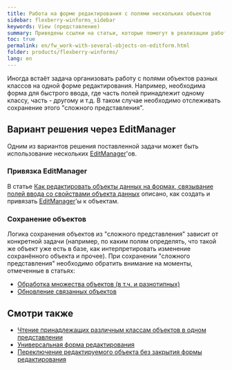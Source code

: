 ```yaml
---
title: Работа на форме редактирования с полями нескольких объектов 
sidebar: flexberry-winforms_sidebar
keywords: View (представление)
summary: Приведены ссылки на статьи, которые помогут в реализации работы с полями объектов разных классов на одной форме редактирования за счёт исользования нескольких EditManager
toc: true
permalink: en/fw_work-with-several-objects-on-editform.html
folder: products/flexberry-winforms/
lang: en
---
```

Иногда встаёт задача организовать работу с полями объектов разных классов на одной форме редактирования. Например, необходима форма для быстрого ввода, где часть полей принадлежит одному классу, часть - другому и т.д. В таком случае необходимо отслеживать сохранение этого "сложного представления".

## Вариант решения через EditManager
Одним из вариантов решения поставленной задачи может быть использование нескольких [EditManager](fw_editmanager.html)'ов.

### Привязка EditManager
В статье [Как редактировать объекты данных на формах, связывание полей ввода со свойствами объекта данных](fw_edit-data-objects-on-forms.html) описано, как создать и привязать [EditManager](fw_editmanager.html)'ы к объектам.

### Сохранение объектов
Логика сохранения объектов из "сложного представления" зависит от конкретной задачи (например, по каким полям определять, что такой же объект уже есть в базе, как интерпретировать изменение сохранённого объекта и прочее).
При сохранении "сложного представления" необходимо обратить внимание на моменты, отмеченные в статьях:
* [Обработка множества объектов (в т.ч. и разнотипных)](fo_processing-multiple-objects.html)
* [Обновление связанных объектов](fo_update-related-objects.html)

## Смотри также
* [Чтение принадлежащих различным классам объектов в одном представлении](fo_reading-several-types-objects.html)
* [Универсальная форма редактирования](fw_uni-win-edit.html)
* [Переключение редактируемого объекта без закрытия формы редактирования ](fw_switch-editing-object.html)
